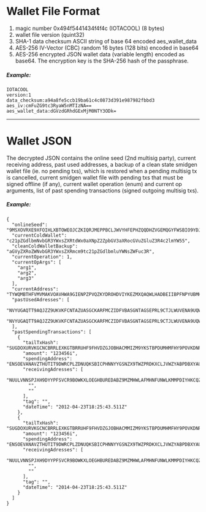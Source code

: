 # Wallet File Format

1. magic number 0x494f5441434f4f4c (IOTACOOL) (8 bytes)
2. wallet file version (quint32)
3. SHA-1 data checksum ASCII string of base 64 encoded aes_wallet_data
4. AES-256 IV-Vector (CBC) random 16 bytes (128 bits) encoded in base64
5. AES-256 encrypted JSON wallet data (variable length) encoded as base64. The encryption key is the SHA-256 hash of the passphrase.

##### Example:

```
IOTACOOL
version:1
data_checksum:a94a8fe5ccb19ba61c4c0873d391e987982fbbd3
aes_iv:cmFuZG9tc3RyaW5nMTIzNA==
aes_wallet_data:dGVzdGRhdGExMjM0NTY3ODk=
```

---

# Wallet JSON

The decrypted JSON contains the online seed (2nd multisig party), current receiving address,
past used addresses, a backup of a clean state smidgen wallet file (ie. no pending txs), which
is restored when a pending multisig tx is cancelled, current smidgen wallet file with pending txs 
that must be signed offline (if any), current wallet operation (enum) and current op arguments,
list of past spending transactions (signed outgoing multisig txs).

##### Example:

```
{
  "onlineSeed": "9MSXOVRXE9XFOIHLXBTOWEOJCZKIQRJMEPPBCLJWVYHFEPHZQQDHZVGEMQGYFWSBIO9YDJMYRMEIXEAHC",
  "currentColdWallet": "c21pZGdlbmNvbGR3YWxsZXRtdWx0aXNpZ2ZpbGV3aXRocGVuZGluZ3R4c2lmYW55",
  "cleanColdWalletBackup": "aGVyZXRoZWNvbGR3YWxsZXRmcm9tc21pZGdlbmluYWNsZWFuc3R",
  "currentOperation": 1,
  "currentOpArgs": [
    "arg1",
    "arg2",
    "arg3"
  ],
  "currentAddress": "TYWQMBTHFVMVMAKVOAVHWA9GIENPZPVQZKYDROHDVIYKEZMXQAQWLHADBEIIBPFNPYUBMHFL9DGPWWLBWUB9CXMCFC",
  "pastUsedAdresses": [
    "NVYUGAQTT9AQJZZ9UKVKFCNTAZUASGCKARFMCZIDFVBASGNTAGSEPRL9CTJLWUVENA9UQWY9UVMEPFLLWNPEXDL9PD",
    "NVYUGAQTT9AQJZZ9UKVKFCNTAZUASGCKARFMCZIDFVBASGNTAGSEPRL9CTJLWUVENA9UQWY9UVMEPFLLWNPEXDL9PD"
  ],
  "pastSpendingTransactions": [
    {
      "tailTxHash": "SUGDOXURVKGCNCBRRLEXKGTBRRUHF9FHVDZGJOBHACMMIZM9YKSTBPDUMHMFHY9POVKDNRXBFWYZ99999",
      "amount": "123456i",
      "spendingAddress": "ENSOEVANAVZTHUTIT9DWRCPLZDNUQKSBICPHNNYYGSNZX9TWZPRDKXCLJVWZYABPDBXYAUQEZLDZUENDX",
      "receivingAdresses": [
        "NUULVNNSPJXH9DYYPFSVCR9BOWKXLOEGHBUREDABZ9MZMHWLAFMHNFUNWLKMMPDIYHKCQZQVKKLTXNZPF",
        "",
        ""
      ],
      "tag": "",
      "dateTime": "2012-04-23T18:25:43.511Z"
    },
    {
      "tailTxHash": "SUGDOXURVKGCNCBRRLEXKGTBRRUHF9FHVDZGJOBHACMMIZM9YKSTBPDUMHMFHY9POVKDNRXBFWYZ99999",
      "amount": "123456i",
      "spendingAddress": "ENSOEVANAVZTHUTIT9DWRCPLZDNUQKSBICPHNNYYGSNZX9TWZPRDKXCLJVWZYABPDBXYAUQEZLDZUENDX",
      "receivingAdresses": [
        "NUULVNNSPJXH9DYYPFSVCR9BOWKXLOEGHBUREDABZ9MZMHWLAFMHNFUNWLKMMPDIYHKCQZQVKKLTXNZPF",
        "",
        ""
      ],
      "tag": "",
      "dateTime": "2014-04-23T18:25:43.511Z"
    }
  ]
}
```
